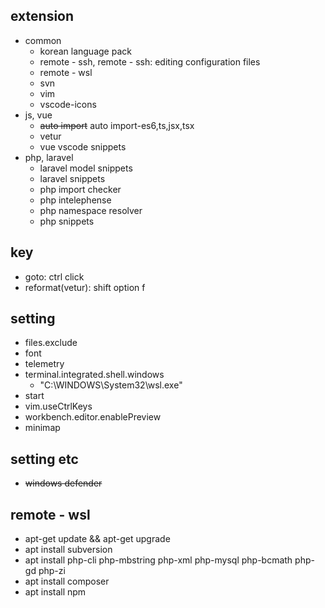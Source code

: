 ## extension
* common
    * korean language pack
    * remote - ssh, remote - ssh: editing configuration files
    * remote - wsl
    * svn
    * vim
    * vscode-icons
* js, vue
    * ~~auto import~~ auto import-es6,ts,jsx,tsx
    * vetur
    * vue vscode snippets
* php, laravel
    * laravel model snippets
    * laravel snippets
    * php import checker
    * php intelephense
    * php namespace resolver
    * php snippets

## key
* goto: ctrl click
* reformat(vetur): shift option f

## setting
* files.exclude
* font
* telemetry
* terminal.integrated.shell.windows
    * "C:\\WINDOWS\\System32\\wsl.exe"
* start
* vim.useCtrlKeys
* workbench.editor.enablePreview
* minimap

## setting etc
* ~~windows defender~~

## remote - wsl
* apt-get update && apt-get upgrade
* apt install subversion
* apt install php-cli php-mbstring php-xml php-mysql php-bcmath php-gd php-zi
* apt install composer
* apt install npm
